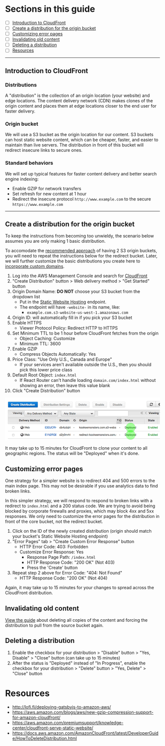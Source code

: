 # Sections in this guide
  - [ ] [Introduction to CloudFront](./Creating-CloudFront-Distributions.md#introduction-to-cloudfront)
  - [ ] [Create a distribution for the origin bucket](./Creating-CloudFront-Distributions.md#create-a-distribution-for-the-origin-bucket)
  - [ ] [Customizing error pages](./Creating-CloudFront-Distributions.md#customizing-error-pages)
  - [ ] [Invalidating old content](./Creating-CloudFront-Distributions.md#invalidating-old-content)
  - [ ] [Deleting a distribution](./Creating-CloudFront-Distributions.md#deleting-a-distribution)
  - [ ] [Resources](./Creating-CloudFront-Distributions.md#resources)

---

## Introduction to CloudFront
### Distributions
A "distribution" is the collection of an origin location (your website) and edge locations. The content delivery network (CDN) makes clones of the origin content and places them at edge locations closer to the end user for faster delivery.

### Origin bucket
We will use a S3 bucket as the origin location for our content. S3 buckets can host static website content, which can be cheaper, faster, and easier to maintain than live servers. The distribution in front of this bucket will redirect insecure links to secure ones.

### Standard behaviors
We will set up typical features for faster content delivery and better search engine indexing:
  * Enable GZIP for network transfers
  * Set refresh for new content at 1 hour
  * Redirect the insecure protocol `http://www.example.com` to the secure `https://www.example.com`

---

## Create a distribution for the origin bucket
To keep the instructions from becoming too unwieldy, the scenario below assumes you are only making 1 basic distribution.

To accomodate the [recommended approach](./Setting-Up-S3-for-Domain-Redirects.md#introduction) of having 2 S3 origin buckets, you will need to repeat the instructions below for the redirect bucket. Later, we will further customize the basic distributions you create here to [incorporate custom domains](./Creating-a-SSL-TLS-Certificate-for-a-Custom-Domain.md).

1. Log into the AWS Management Console and search for [CloudFront](https://console.aws.amazon.com/cloudfront/home?#)
1. "Create Distribution" button > Web delivery method > "Get Started" button
1. Origin Domain Name: **DO NOT** choose your S3 bucket from the dropdown list
    * Put in the [Static Website Hosting](./Static-Website-Hosting-Endpoints-vs-API-Path-Endpoints.md) endpoint.
    * The endpoint will have `-website-` in its name, like:
      * `example.com.s3-website-us-west-1.amazonaws.com`
1. Origin ID: will automatically fill in if you pick your S3 bucket
1. Enable HTTPS
    * Viewer Protocol Policy: Redirect HTTP to HTTPS
1. Set Minimum TTL to be 1 hour before CloudFront fetches from the origin
    * Object Caching: Customize
    * Minimum TTL: 3600
1. Enable GZIP
    * Compress Objects Automatically: Yes
1. Price Class: "Use Only U.S., Canada and Europe"
    * If your services aren't available outside the U.S., then you should pick this lower price class
1. Default Root Object: `index.html`
    * If React Router can't handle loading `domain.com/index.html` without showing an error, then leave this value blank
1. Click "Create Distribution" button

![Deployed Distributions](../images/cloudfront-distributions-deployed.png)

It may take up to 15 minutes for CloudFront to clone your content to all geographic regions. The status will be "Deployed" when it's done.

## Customizing error pages
One strategy for a simpler website is to redirect 404 and 500 errors to the main index page. This may not be desirable if you use analytics data to find broken links.

In this simpler strategy, we will respond to respond to broken links with a redirect to `index.html` and a 200 status code. We are trying to avoid being blocked by corporate firewalls and proxies, which may block 4xx and 5xx responses. We only need to customize the error pages for the distribution in front of the core bucket, not the redirect bucket.

1. Click on the ID of the newly created distribution (origin should match your bucket's Static Website Hosting endpoint)
2. "Error Pages" tab > "Create Custom Error Response" button
   * HTTP Error Code: 403: Forbidden
   * Customize Error Response: Yes
     * Response Page Path: `/index.html`
     * HTTP Response Code: "200 OK" (Not 403)
     * Press the 'Create' button
3. Repeat step 2 above for Error Code: "404: Not Found"
   * HTTP Response Code: "200 OK" (Not 404)

Again, it may take up to 15 minutes for your changes to spread across the CloudFront distribution.

## Invalidating old content
[View the guide](./Invalidating-Old-Data-on-Cloudfront.md) about deleting all copies of the content and forcing the distribution to pull from the source bucket again.

## Deleting a distribution
1. Enable the checkbox for your distribution > "Disable" button > "Yes, Disable" > "Close" button (can take up to 15 minutes)
2. After the status is "Deployed" instead of "In Progress", enable the checkbox for your distribution > "Delete" button > "Yes, Delete" > "Close" button

# Resources
  * http://lofi.fi/deploying-gatsbyjs-to-amazon-aws/
  * https://aws.amazon.com/blogs/aws/new-gzip-compression-support-for-amazon-cloudfront/
  * https://aws.amazon.com/premiumsupport/knowledge-center/cloudfront-serve-static-website/
  * https://docs.aws.amazon.com/AmazonCloudFront/latest/DeveloperGuide/HowToDeleteDistribution.html

